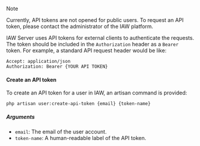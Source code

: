 > [!NOTE]
> Currently, API tokens are not opened for public users. To request an API token, please contact the administrator of
> the IAW platform.

IAW Server uses API tokens for external clients to authenticate the requests. The token should be included in the
`Authorization` header as a `Bearer` token. For example, a standard API request header would be like:

```
Accept: application/json
Authorization: Bearer {YOUR API TOKEN}
```

#### Create an API token

To create an API token for a user in IAW, an artisan command is provided:

```shell
php artisan user:create-api-token {email} {token-name}
```

##### Arguments

- `email`: The email of the user account.
- `token-name`: A human-readable label of the API token.
